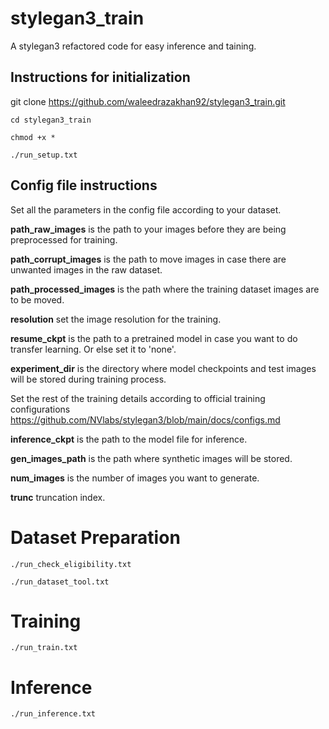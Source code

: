 # stylegan3_train
A stylegan3 refactored code for easy inference and taining.

## Instructions for initialization
git clone https://github.com/waleedrazakhan92/stylegan3_train.git

```
cd stylegan3_train

chmod +x *

./run_setup.txt
```

## Config file instructions

Set all the parameters in the config file according to your dataset.

**path_raw_images** is the path to your images before they are being preprocessed for training.

**path_corrupt_images** is the path to move images in case there are unwanted images in the raw dataset.

**path_processed_images** is the path where the training dataset images are to be moved.

**resolution** set the image resolution for the training.

**resume_ckpt** is the path to a pretrained model in case you want to do transfer learning. Or else set it to 'none'.

**experiment_dir** is the directory where model checkpoints and test images will be stored during training process.

Set the rest of the training details according to official training configurations https://github.com/NVlabs/stylegan3/blob/main/docs/configs.md

**inference_ckpt** is the path to the model file for inference.

**gen_images_path** is the path where synthetic images will be stored.

**num_images** is the number of images you want to generate.

**trunc** truncation index.

# Dataset Preparation
```
./run_check_eligibility.txt
```
```
./run_dataset_tool.txt
```
# Training
```
./run_train.txt
```
# Inference
```
./run_inference.txt
```
